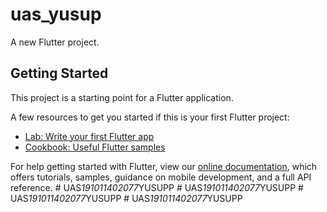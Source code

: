 # uas_yusup

A new Flutter project.

## Getting Started

This project is a starting point for a Flutter application.

A few resources to get you started if this is your first Flutter project:

- [Lab: Write your first Flutter app](https://flutter.dev/docs/get-started/codelab)
- [Cookbook: Useful Flutter samples](https://flutter.dev/docs/cookbook)

For help getting started with Flutter, view our
[online documentation](https://flutter.dev/docs), which offers tutorials,
samples, guidance on mobile development, and a full API reference.
#   U A S _ 1 9 1 0 1 1 4 0 2 0 7 7 _ Y U S U P P  
 #   U A S _ 1 9 1 0 1 1 4 0 2 0 7 7 _ Y U S U P P  
 #   U A S _ 1 9 1 0 1 1 4 0 2 0 7 7 _ Y U S U P P  
 #   U A S _ 1 9 1 0 1 1 4 0 2 0 7 7 _ Y U S U P P  
 